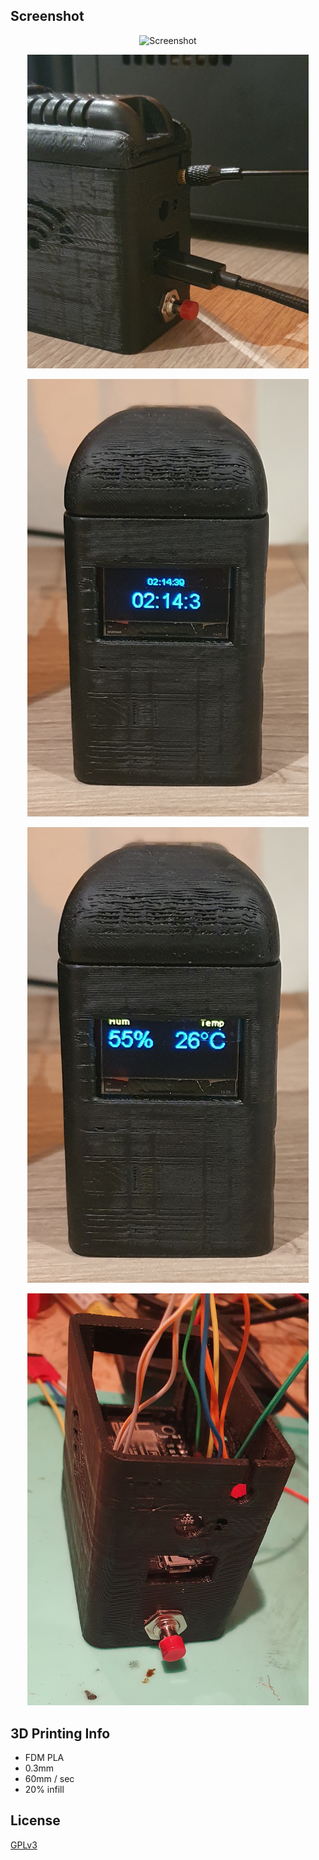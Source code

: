 ## Screenshot 
<p align="center">
  <img src="hhttps://raw.githubusercontent.com/libre/lib0t/main/images/20200705_021503.jpg" width="450" title="Screenshot">
</p>
<p align="center">
  <img src="https://raw.githubusercontent.com/libre/lib0t/main/images/20200705_021452.jpg" width="450" title="Screenshot">
</p>
<p align="center">
  <img src="https://raw.githubusercontent.com/libre/lib0t/main/images/20200705_021437.jpg" width="450" title="Screenshot">
</p>
<p align="center">
  <img src="https://raw.githubusercontent.com/libre/lib0t/main/images/20200705_021435.jpg" width="450" title="Screenshot">
</p>
<p align="center">
  <img src="https://raw.githubusercontent.com/libre/lib0t/main/images/20200703_135803.jpg" width="450" title="Screenshot">
</p>


## 3D Printing Info
- FDM PLA
- 0.3mm
- 60mm / sec
- 20% infill

## License

[GPLv3](https://www.gnu.org/licenses/gpl-3.0.html)